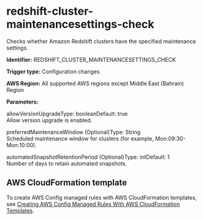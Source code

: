 # redshift\-cluster\-maintenancesettings\-check<a name="redshift-cluster-maintenancesettings-check"></a>

Checks whether Amazon Redshift clusters have the specified maintenance settings\. 

**Identifier:** REDSHIFT\_CLUSTER\_MAINTENANCESETTINGS\_CHECK

**Trigger type:** Configuration changes

**AWS Region:** All supported AWS regions except Middle East \(Bahrain\) Region

**Parameters:**

allowVersionUpgradeType: booleanDefault: true  
Allow version upgrade is enabled\.

preferredMaintenanceWindow \(Optional\)Type: String  
Scheduled maintenance window for clusters \(for example, Mon:09:30\-Mon:10:00\)\.

automatedSnapshotRetentionPeriod \(Optional\)Type: intDefault: 1  
Number of days to retain automated snapshots\.

## AWS CloudFormation template<a name="w29aac11c33c17b7d293c15"></a>

To create AWS Config managed rules with AWS CloudFormation templates, see [Creating AWS Config Managed Rules With AWS CloudFormation Templates](aws-config-managed-rules-cloudformation-templates.md)\.